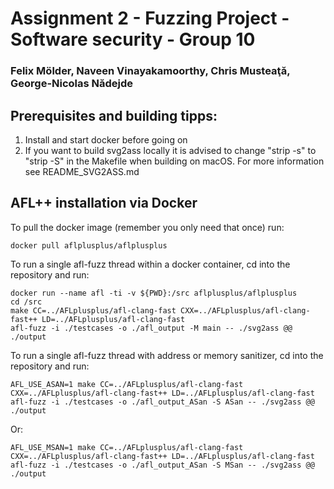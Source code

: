 # Assignment 2 - Fuzzing Project - Software security - Group 10

### Felix Mölder, Naveen Vinayakamoorthy, Chris Musteaţă, George-Nicolas Nădejde

## Prerequisites and building tipps:

 1. Install and start docker before going on
 2. If you want to build svg2ass locally it is advised to change "strip -s" to "strip -S" in the Makefile when building on macOS. For more information see README\_SVG2ASS.md

## AFL++ installation via Docker

To pull the docker image (remember you only need that once) run:
```shell
docker pull aflplusplus/aflplusplus
```

To run a single afl-fuzz thread within a docker container, cd into the repository and run:
```shell
docker run --name afl -ti -v ${PWD}:/src aflplusplus/aflplusplus
cd /src
make CC=../AFLplusplus/afl-clang-fast CXX=../AFLplusplus/afl-clang-fast++ LD=../AFLplusplus/afl-clang-fast
afl-fuzz -i ./testcases -o ./afl_output -M main -- ./svg2ass @@ ./output
```

To run a single afl-fuzz thread with address or memory sanitizer, cd into the repository and run:
```shell
AFL_USE_ASAN=1 make CC=../AFLplusplus/afl-clang-fast CXX=../AFLplusplus/afl-clang-fast++ LD=../AFLplusplus/afl-clang-fast
afl-fuzz -i ./testcases -o ./afl_output_ASan -S ASan -- ./svg2ass @@ ./output
```
Or:
```shell
AFL_USE_MSAN=1 make CC=../AFLplusplus/afl-clang-fast CXX=../AFLplusplus/afl-clang-fast++ LD=../AFLplusplus/afl-clang-fast
afl-fuzz -i ./testcases -o ./afl_output_ASan -S MSan -- ./svg2ass @@ ./output
```


